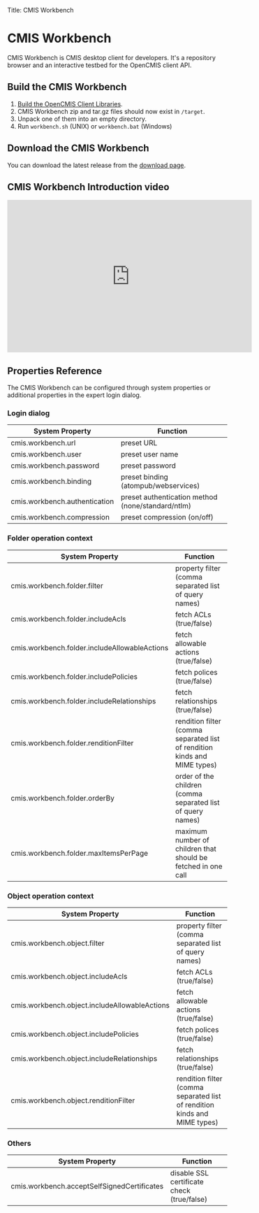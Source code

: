 Title: CMIS Workbench

# CMIS Workbench

CMIS Workbench is CMIS desktop client for developers. It's a repository
browser and an interactive testbed for the OpenCMIS client API.

<a name="CMISWorkbench-BuildtheCMISWorkbench"></a>
## Build the CMIS Workbench

1. [Build the OpenCMIS Client Libraries](../../how-to/how-to-build.html).
1. CMIS Workbench zip and tar.gz files should now exist in `/target`.
1. Unpack one of them into an empty directory.
1. Run `workbench.sh` (UNIX) or `workbench.bat` (Windows)


<a name="CMISWorkbench-DownloadtheCMISWorkbench"></a>
## Download the CMIS Workbench

You can download the latest release from the [download page](/java/download.html).



## CMIS Workbench Introduction video

<iframe width="560" height="349" src="https://www.youtube.com/embed/akvCDVh03qs?rel=0" frameborder="0" allowfullscreen></iframe>


<a name="CMISWorkbench-PropertiesReference"></a>
## Properties Reference

The CMIS Workbench can be configured through system properties or
additional properties in the expert login dialog.

<a name="CMISWorkbench-Logindialog"></a>
### Login dialog

System Property               | Function
------------------------------|---------------------------------------------------
cmis.workbench.url            | preset URL
cmis.workbench.user           | preset user name
cmis.workbench.password       | preset password
cmis.workbench.binding        | preset binding (atompub/webservices)
cmis.workbench.authentication | preset authentication method (none/standard/ntlm)
cmis.workbench.compression    | preset compression (on/off)

<a name="CMISWorkbench-Folderoperationcontext"></a>
### Folder operation context

System Property                                | Function
-----------------------------------------------|-----------
cmis.workbench.folder.filter                   | property filter (comma separated list of query names)
cmis.workbench.folder.includeAcls              | fetch ACLs (true/false)
cmis.workbench.folder.includeAllowableActions  | fetch allowable actions (true/false)
cmis.workbench.folder.includePolicies          | fetch polices (true/false)
cmis.workbench.folder.includeRelationships     | fetch relationships (true/false)
cmis.workbench.folder.renditionFilter          | rendition filter (comma separated list of rendition kinds and MIME types)
cmis.workbench.folder.orderBy                  |  order of the children (comma separated list of query names)
cmis.workbench.folder.maxItemsPerPage          | maximum number of children that should be fetched in one call



<a name="CMISWorkbench-Objectoperationcontext"></a>
### Object operation context

System Property                                | Function
-----------------------------------------------|-----------
cmis.workbench.object.filter                   |  property filter (comma separated list of query names)
cmis.workbench.object.includeAcls              | fetch ACLs (true/false)
cmis.workbench.object.includeAllowableActions  | fetch allowable actions (true/false)
cmis.workbench.object.includePolicies          | fetch polices (true/false)
cmis.workbench.object.includeRelationships     | fetch relationships (true/false)
cmis.workbench.object.renditionFilter          | rendition filter (comma separated list of rendition kinds and MIME types)


<a name="CMISWorkbench-Others"></a>
### Others

System Property                             | Function
--------------------------------------------|-------------------------------------------
cmis.workbench.acceptSelfSignedCertificates | disable SSL certificate check (true/false)
